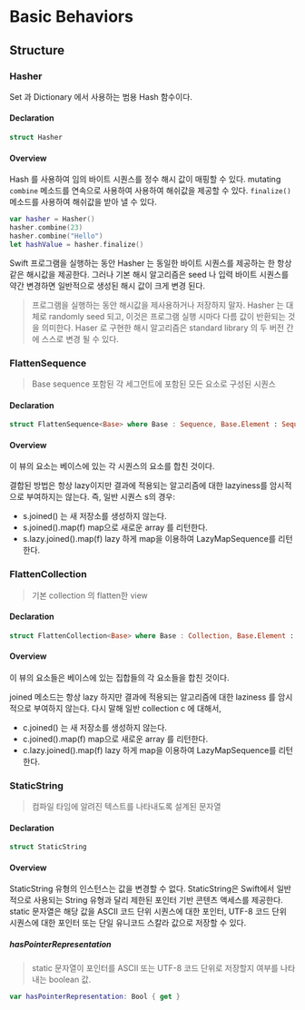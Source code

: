 # Basic Behaviors

## Structure

### Hasher

Set 과 Dictionary 에서 사용하는 범용 Hash 함수이다. 

#### Declaration

```swift
struct Hasher
```

#### Overview

Hash 를 사용하여 임의 바이트 시퀀스를 정수 해시 값이 매핑할 수 있다. mutating `combine` 메소드를 연속으로 사용하여 사용하여 해쉬값을 제공할 수 있다. `finalize()` 메소드를 사용하여 해쉬값을 받아 낼 수 있다. 

```swift
var hasher = Hasher()
hasher.combine(23)
hasher.combine("Hello")
let hashValue = hasher.finalize()
```

Swift 프로그램을 실행하는 동안 Hasher 는 동일한 바이트 시퀀스를 제공하는 한 항상 같은 해시값을 제공한다. 그러나 기본 해시 알고리즘은 seed 나 입력 바이트 시퀀스를 약간 변경하면 일반적으로 생성된 해시 값이 크게 변경 된다. 

> 프로그램을 실행하는 동안 해시값을 제사용하거나 저장하지 말자. Hasher 는 대체로 randomly seed 되고, 이것은 프로그램 실행 시마다 다름 값이 반환되는 것을 의미한다. Haser 로 구현한 해시 알고리즘은 standard library 의 두 버전 간에 스스로 변경 될 수 있다. 

### FlattenSequence

> Base sequence 포함된 각 세그먼트에 포함된 모든 요소로 구성된 시퀀스

#### Declaration
```swift
struct FlattenSequence<Base> where Base : Sequence, Base.Element : Sequence
```

#### Overview

이 뷰의 요소는 베이스에 있는 각 시퀀스의 요소를 합친 것이다.

결합된 방법은 항상 lazy이지만 결과에 적용되는 알고리즘에 대한 lazyiness를 암시적으로 부여하지는 않는다. 즉, 일반 시퀀스 s의 경우:

- s.joined() 는 새 저장소를 생성하지 않는다. 
- s.joined().map(f) map으로 새로운 array 를 리턴한다. 
- s.lazy.joined().map(f) lazy 하게 map을 이용하여 LazyMapSequence를 리턴한다. 


### FlattenCollection

> 기본 collection 의 flatten한 view 

#### Declaration

```swift
struct FlattenCollection<Base> where Base : Collection, Base.Element : Collection
```

#### Overview

이 뷰의 요소들은 베이스에 있는 집합들의 각 요소들을 합친 것이다. 

joined 메소드는 항상 lazy 하지만 결과에 적용되는 알고리즘에 대한 laziness 를 암시적으로 부여하지 않는다. 다시 말해 일반 collection c 에 대해서, 

- c.joined() 는 새 저장소를 생성하지 않는다. 
- c.joined().map(f) map으로 새로운 array 를 리턴한다. 
- c.lazy.joined().map(f) lazy 하게 map을 이용하여 LazyMapSequence를 리턴한다. 

### StaticString

> 컴파일 타임에 알려진 텍스트를 나타내도록 설계된 문자열

#### Declaration

```swift
struct StaticString
```

#### Overview

StaticString 유형의 인스턴스는 값을 변경할 수 없다. StaticString은 Swift에서 일반적으로 사용되는 String 유형과 달리 제한된 포인터 기반 콘텐츠 액세스를 제공한다. static 문자열은 해당 값을 ASCII 코드 단위 시퀀스에 대한 포인터, UTF-8 코드 단위 시퀀스에 대한 포인터 또는 단일 유니코드 스칼라 값으로 저장할 수 있다. 

##### hasPointerRepresentation

> static 문자열이 포인터를 ASCII 또는 UTF-8 코드 단위로 저장할지 여부를 나타내는 boolean 값.

```swift
var hasPointerRepresentation: Bool { get }
```

